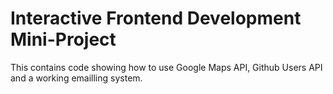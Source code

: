 # Interactive Frontend Development Mini-Project

This contains code showing how to use Google Maps API, Github Users API and a working emailling system.
